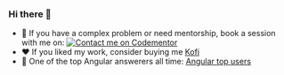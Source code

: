 ### Hi there 👋
- 💬  If you have a complex problem or need mentorship, book a session with me on: [![Contact me on Codementor](https://www.codementor.io/m-badges/eko/book-session.svg)](https://www.codementor.io/@eko?refer=badge)
- :heart:  If you liked my work, consider buying me [Kofi](https://ko-fi.com/ekooo) 
- 🌱  One of the top Angular answerers all time: [Angular top users](https://stackoverflow.com/tags/angular/topusers)
<!--
**echonax/echonax** is a ✨ _special_ ✨ repository because its `README.md` (this file) appears on your GitHub profile.

Here are some ideas to get you started:

- 🔭 I’m currently working on ...
- 🌱 I’m currently learning ...
- 👯 I’m looking to collaborate on ...
- 🤔 I’m looking for help with ...
- 💬 Ask me about ...
- 📫 How to reach me: ...
- 😄 Pronouns: ...
- ⚡ Fun fact: ...
-->
